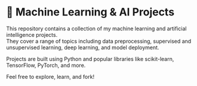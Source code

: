 # 🤖 Machine Learning & AI Projects

This repository contains a collection of my machine learning and artificial intelligence projects.  
They cover a range of topics including data preprocessing, supervised and unsupervised learning, deep learning, and model deployment.

Projects are built using Python and popular libraries like scikit-learn, TensorFlow, PyTorch, and more.

Feel free to explore, learn, and fork!
